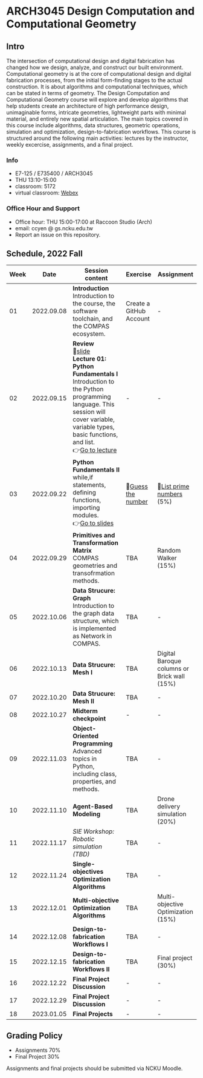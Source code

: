 # ARCH3045 Design Computation and Computational Geometry

## Intro

The intersection of computational design and digital fabrication has changed how we design, analyze, and construct our built environment. Computational geometry is at the core of computational design and digital fabrication processes, from the initial form-finding stages to the actual construction. It is about algorithms and computational techniques, which can be stated in terms of geometry. The Design Computation and Computational Geometry course will explore and develop algorithms that help students create an architecture of high performance design, unimaginable forms, intricate geometries, lightweight parts with minimal material, and entirely new spatial articulation. The main topics covered in this course include algorithms, data structures, geometric operations, simulation and optimization, design-to-fabrication workflows. This course is structured around the following main activities: lectures by the instructor, weekly excercise, assignments, and a final project.

### Info
* E7-125 / E735400 / ARCH3045
* THU 13:10-15:00
* classroom: 5172
* virtual classroom: [Webex](https://nckucc.webex.com/meet/z10907049)

### Office Hour and Support
* Office hour: THU 15:00-17:00 at Raccoon Studio (Arch)
* email: ccyen @ gs.ncku.edu.tw
* Report an issue on this repository.

## Schedule, 2022 Fall

| Week | Date       | Session content                                                                                                                                                                                                                                                                                                               | Exercise                                                                      | Assignment                                                                            |
| ---- | ---------- | ----------------------------------------------------------------------------------------------------------------------------------------------------------------------------------------------------------------------------------------------------------------------------------------------------------------------------- | ----------------------------------------------------------------------------- | ------------------------------------------------------------------------------------- |
| 01   | 2022.09.08 | **Introduction**<br>Introduction to the course, the software toolchain, and the COMPAS ecosystem. | Create a GitHub Account                                                       | -                                                                                     |
| 02   | 2022.09.15 | **Review**<br>📖[slide](https://docs.google.com/presentation/d/1iEoZlb6EsvBIl2hRl6EzfJ2EgmVMP2Ejzb6TDcSAd38/edit#slide=id.g15165464355_3_27)<br>**Lecture 01: Python Fundamentals I**<br>Introduction to the Python programming language. This session will cover variable, variable types, basic functions, and list.<br>👉[Go to lecture](Lecture/Lecture_01/README.md)| - | - |
| 03   | 2022.09.22 | **Python Fundamentals II**<br>while,if statements, defining functions, importing modules.<br>👉[Go to slides](https://docs.google.com/presentation/d/1y_GqtYO5Yi6WoIkj8L_ZX_dUtOPqyMx5DuOuVLTaPek/edit?usp=sharing)| 📝[Guess the number](/Exercise/0_Guess_the_Number/README.md) |  📄[List prime numbers](/Assignment/0_prime_numbers/README.md)<br>(5%) |
| 04   | 2022.09.29 |**Primitives and Transformation Matrix**<br>COMPAS geometries and transofrmation methods.                                                                                                                                                                                                                                      | TBA                                                                           | Random Walker (15%)                                                                    |
| 05   | 2022.10.06 | **Data Strucure: Graph**<br>Introduction to the graph data structure, which is implemented as Network in COMPAS.                                                                                                                                                                                                            | TBA                                                                           | -                                                                                     |
| 06   | 2022.10.13 | **Data Strucure: Mesh I**<br>                                                                                                                                                                                                                                                                                                 | TBA                                                                           | Digital Baroque columns or Brick wall (15%)                                           |
| 07   | 2022.10.20 | **Data Strucure: Mesh II**<br>                                                                                                                                                                                                                                                                                                | TBA                                                                           | -                                                                                     |
| 08   | 2022.10.27 | **Midterm checkpoint**<br>                                                                                                                                                                                                                                                                                                    | -                                                                             | -                                                                                     |
| 09   | 2022.11.03 | **Object-Oriented Programming**<br>Advanced topics in Python, including class, properties, and methods.                                                                                                                                                                                                                       | TBA                                                                           | -                                                                                     |
| 10   | 2022.11.10 | **Agent-Based Modeling**<br>                                                                                                                                                                                                                                                                                                  | TBA                                                                           | Drone delivery simulation (20%)                                                       |
| 11   | 2022.11.17 | *SIE Workshop: Robotic simulation (TBD)*                                                                                                                                                                                                                                                                                      | TBA                                                                           | -                                                                                     |
| 12   | 2022.11.24 | **Single-objectives Optimization Algorithms**<br>                                                                                                                                                                                                                                                                             | TBA                                                                           | -                                                                                     |
| 13   | 2022.12.01 | **Multi-objective Optimization Algorithms**<br>                                                                                                                                                                                                                                                                               | TBA                                                                           | Multi-objective Optimization (15%)                                                    |
| 14   | 2022.12.08 | **Design-to-fabrication Workflows I**                                                                                                                                                                                                                                                                                         | TBA                                                                           | -                                                                                     |
| 15   | 2022.12.15 | **Design-to-fabrication Workflows II**                                                                                                                                                                                                                                                                                        | TBA                                                                           | Final project (30%)                                                                   |
| 16   | 2022.12.22 | **Final Project Discussion**                                                                                                                                                                                                                                                                                                  | -                                                                             | -                                                                                     |
| 17   | 2022.12.29 | **Final Project Discussion**                                                                                                                                                                                                                                                                                                  | -                                                                             | -                                                                                     |
| 18   | 2023.01.05 | **Final Projects**                                                                                                                                                                                                                                                                                                            | -                                                                             | -                                                                                     |


## Grading Policy
* Assignments 70% 
* Final Project 30%

Assignments and final projects should be submitted via NCKU Moodle. 